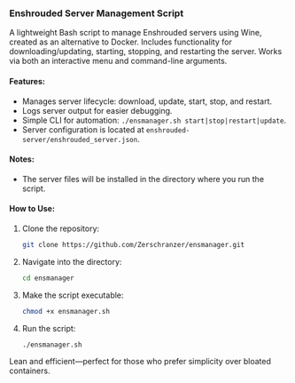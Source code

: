 ### Enshrouded Server Management Script

A lightweight Bash script to manage Enshrouded servers using Wine, created as an alternative to Docker. Includes functionality for downloading/updating, starting, stopping, and restarting the server. Works via both an interactive menu and command-line arguments.

#### Features:
- Manages server lifecycle: download, update, start, stop, and restart.
- Logs server output for easier debugging.
- Simple CLI for automation: `./ensmanager.sh start|stop|restart|update`.
- Server configuration is located at `enshrouded-server/enshrouded_server.json`.

#### Notes:
- The server files will be installed in the directory where you run the script.

#### How to Use:
1. Clone the repository:
   ```bash
   git clone https://github.com/Zerschranzer/ensmanager.git
   ```
2. Navigate into the directory:
   ```bash
   cd ensmanager
   ```
3. Make the script executable:
   ```bash
   chmod +x ensmanager.sh
   ```
4. Run the script:
   ```bash
   ./ensmanager.sh
   ```

Lean and efficient—perfect for those who prefer simplicity over bloated containers.
